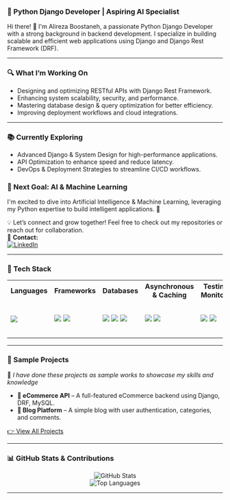 ### **🚀 Python Django Developer | Aspiring AI Specialist**  
Hi there! 👋 I'm Alireza Boostaneh, a passionate Python Django Developer with a strong background in backend development. I specialize in building scalable and efficient web applications using Django and Django Rest Framework (DRF).  

---

### **🔍 What I’m Working On**  
- Designing and optimizing RESTful APIs with Django Rest Framework.  
- Enhancing system scalability, security, and performance.  
- Mastering database design & query optimization for better efficiency.  
- Improving deployment workflows and cloud integrations.  

---

### **📚 Currently Exploring**  
- Advanced Django & System Design for high-performance applications.  
- API Optimization to enhance speed and reduce latency.  
- DevOps & Deployment Strategies to streamline CI/CD workflows.  

### **🎯 Next Goal: AI & Machine Learning**  
I'm excited to dive into Artificial Intelligence & Machine Learning, leveraging my Python expertise to build intelligent applications. 🚀  

💡 Let’s connect and grow together! Feel free to check out my repositories or reach out for collaboration.  
📧 **Contact:**  
[![LinkedIn](https://img.shields.io/badge/LinkedIn-0A66C2?style=for-the-badge&logo=linkedin&logoColor=white)](https://www.linkedin.com/in/alireza-boostaneh-105309254/)  

---

### **🧪 Tech Stack**  

<table>  
<tr>  
  <th>Languages</th>  
  <th>Frameworks</th>  
  <th>Databases</th>  
  <th>Asynchronous & Caching</th>  
  <th>Testing & Monitoring</th>  
  <th>Version Control</th>  
  <th>DevOps & Deployment</th>  
</tr>  
<tr>  
  <td>
    <img src="https://img.shields.io/badge/Python-3776AB?style=for-the-badge&logo=python&logoColor=white"/>  
  </td>  
  <td>
    <img src="https://img.shields.io/badge/Django-092E20?style=for-the-badge&logo=django&logoColor=white"/>  
    <img src="https://img.shields.io/badge/DRF-ff1709?style=for-the-badge&logo=django&logoColor=white"/>  
  </td>  
  <td>
    <img src="https://img.shields.io/badge/SQLite-003B57?style=for-the-badge&logo=sqlite&logoColor=white"/>  
    <img src="https://img.shields.io/badge/MySQL-4479A1?style=for-the-badge&logo=mysql&logoColor=white"/>  
    <img src="https://img.shields.io/badge/SQL%20Server-CC2927?style=for-the-badge&logo=microsoft-sql-server&logoColor=white"/>  
  </td>  
  <td>
    <img src="https://img.shields.io/badge/Celery-37814A?style=for-the-badge&logo=celery&logoColor=white"/>  
    <img src="https://img.shields.io/badge/Redis-DC382D?style=for-the-badge&logo=redis&logoColor=white"/>  
  </td>  
  <td>
    <img src="https://img.shields.io/badge/Pytest-0A9EDC?style=for-the-badge&logo=pytest&logoColor=white"/>  
    <img src="https://img.shields.io/badge/Silk-F7C223?style=for-the-badge"/>  
  </td>  
  <td>
    <img src="https://img.shields.io/badge/Git-F05032?style=for-the-badge&logo=git&logoColor=white"/>  
    <img src="https://img.shields.io/badge/GitHub-181717?style=for-the-badge&logo=github&logoColor=white"/>  
  </td>  
  <td>
    <img src="https://img.shields.io/badge/Docker-2496ED?style=for-the-badge&logo=docker&logoColor=white"/>  
    CI/CD (_Planning to learn more!_)  
  </td>  
</tr>  
</table>  

---

### **📌 Sample Projects**  

🚧 _I have done these projects as sample works to showcase my skills and knowledge_  

- **🛂 eCommerce API** – A full-featured eCommerce backend using Django, DRF, MySQL.  
- **📝 Blog Platform** – A simple blog with user authentication, categories, and comments.  

[👉 View All Projects](https://github.com/your-username?tab=repositories)  

---

### **📊 GitHub Stats & Contributions**  

<p align="center">  
  <img src="https://github-readme-stats.vercel.app/api?username=your-username&show_icons=true&theme=dark" alt="GitHub Stats"/>  
  <br>  
  <img src="https://github-readme-stats.vercel.app/api/top-langs/?username=your-username&layout=compact&theme=dark" alt="Top Languages"/>  
</p>  

---
